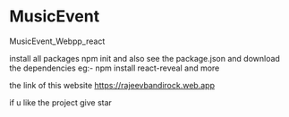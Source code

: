 # MusicEvent
MusicEvent_Webpp_react

install all packages 
npm init 
and also see the package.json and download the dependencies
eg:- npm install react-reveal and more

the link of this website 
https://rajeevbandirock.web.app

if u like the project give star
